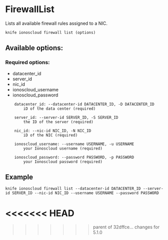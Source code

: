 # FirewallList

Lists all available firewall rules assigned to a NIC.

```text
knife ionoscloud firewall list (options)
```

## Available options:

### Required options:

* datacenter\_id
* server\_id
* nic\_id
* ionoscloud\_username
* ionoscloud\_password

```text
    datacenter_id: --datacenter-id DATACENTER_ID, -D DATACENTER_ID
        iD of the data center (required)

    server_id: --server-id SERVER_ID, -S SERVER_ID
        the ID of the server (required)

    nic_id: --nic-id NIC_ID, -N NIC_ID
        iD of the NIC (required)

    ionoscloud_username: --username USERNAME, -u USERNAME
        your Ionoscloud username (required)

    ionoscloud_password: --password PASSWORD, -p PASSWORD
        your Ionoscloud password (required)
```
## Example

```text
knife ionoscloud firewall list --datacenter-id DATACENTER_ID --server-id SERVER_ID --nic-id NIC_ID --username USERNAME --password PASSWORD
```
<<<<<<< HEAD
=======

>>>>>>> parent of 32dffce... changes for 5.1.0
